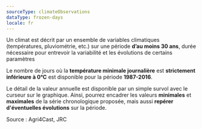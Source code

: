 ```yaml
---
sourceType: climateObservations
dataType: frozen-days
locale: fr
---
```

Un climat est décrit par un ensemble de variables climatiques (températures, pluviométrie, etc.) sur une période **d’au moins 30 ans**, durée nécessaire pour entrevoir la variabilité et les évolutions de certains paramètres 

Le nombre de jours où la **température minimale journalière** est **strictement
inférieure à 0°C** est disponible pour la période **1987-2016**.

Le détail de la valeur annuelle est disponible par un simple survol avec le curseur sur le graphique. Ainsi, pourrez encadrer les valeurs **minimales** et **maximales** de la série chronologique proposée, mais aussi **repérer d'éventuelles évolutions** sur la période.

Source : Agri4Cast, JRC

